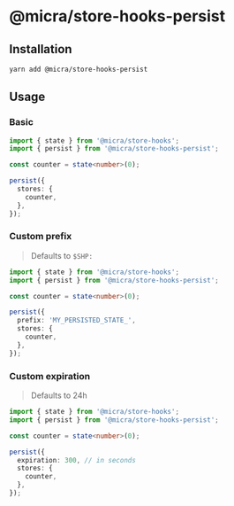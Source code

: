 # @micra/store-hooks-persist

## Installation

```sh
yarn add @micra/store-hooks-persist
```

## Usage

### Basic

```ts
import { state } from '@micra/store-hooks';
import { persist } from '@micra/store-hooks-persist';

const counter = state<number>(0);

persist({
  stores: {
    counter,
  },
});
```

### Custom prefix

> Defaults to `$SHP:`

```ts
import { state } from '@micra/store-hooks';
import { persist } from '@micra/store-hooks-persist';

const counter = state<number>(0);

persist({
  prefix: 'MY_PERSISTED_STATE_',
  stores: {
    counter,
  },
});
```

### Custom expiration

> Defaults to 24h

```ts
import { state } from '@micra/store-hooks';
import { persist } from '@micra/store-hooks-persist';

const counter = state<number>(0);

persist({
  expiration: 300, // in seconds
  stores: {
    counter,
  },
});
```
